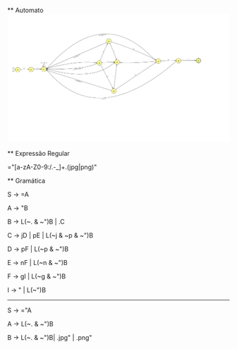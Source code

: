 ** Automato
![](https://github.com/BeholderDEV/ImageAutomator/blob/master/Automato%20Imagem.png?raw=true)

** Expressão Regular

  ="[a-zA-Z0-9:/.\-_]+\.(jpg|png)"

** Gramática

S -> =A

A -> "B

B -> L(~. & ~")B | .C

C -> jD | pE | L(~j & ~p & ~")B

D -> pF | L(~p & ~")B

E -> nF | L(~n & ~")B

F -> gI | L(~g & ~")B

I -> " | L(~")B


---


S -> ="A

A -> L(~. & ~")B

B -> L(~. & ~")B| .jpg" | .png"
